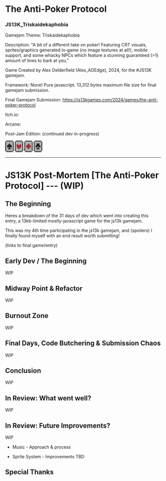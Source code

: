 # The Anti-Poker Protocol 
### JS13K_Triskaidekaphobia

Gamejam Theme: Triskaidekaphobia

Description: "A bit of a different take on poker! Featuring CRT visuals, sprites/graphics generated in-game (no image textures at all!), mobile support, and some whacky NPCs which feature a stunning guaranteed (>1) amount of lines to bark at you."

Game Created by Alex Delderfield (Alex_ADEdge), 2024, for the #JS13K gamejam.

Framework: None! Pure javascript. 13,312 bytes maximum file size for final gamejam submission. 

Final Gamejam Submission: https://js13kgames.com/2024/games/the-anti-poker-protocol

Itch.io:

Arcane: 

Post-Jam Edition: (continued dev in-progress)

<img src="/docs/images/minicards2.png" alt="screenshot" width="120px">

---

# JS13K Post-Mortem [The Anti-Poker Protocol] --- (WIP)

## The Beginning

Heres a breakdown of the 31 days of dev which went into creating this entry, a 13kb-limited mostly-javascript game for the js13k gamejam.

This was my 4th time participating in the js13k gamejam, and (spoilers) I finally found myself with an end result worth submitting! 

(links to final game/entry)

## Early Dev / The Beginning

WIP

## Midway Point & Refactor

WIP

## Burnout Zone

WIP

## Final Days, Code Butchering & Submission Chaos

WIP

## Conclusion

WIP

## In Review: What went well?

WIP

## In Review: Future Improvements?

WIP

* Music - Approach & process

* Sprite System - Improvements TBD

## Special Thanks
